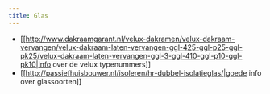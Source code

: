 ```yaml
---
title: Glas
---
```

* [[http://www.dakraamgarant.nl/velux-dakramen/velux-dakraam-vervangen/velux-dakraam-laten-vervangen-ggl-425-ggl-p25-ggl-pk25/velux-dakraam-laten-vervangen-ggl-3-ggl-410-ggl-p10-ggl-pk10|info over de velux typenummers]]
* [[http://passiefhuisbouwer.nl/isoleren/hr-dubbel-isolatieglas/|goede info over glassoorten]]
